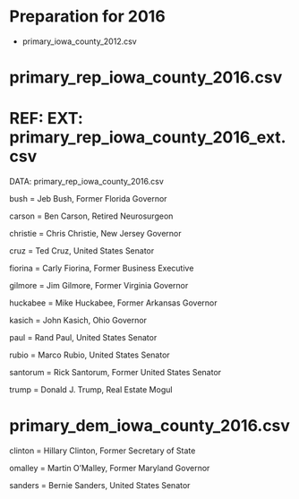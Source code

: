 Preparation for 2016
=============================

- primary_iowa_county_2012.csv




primary_rep_iowa_county_2016.csv 
================================
REF: 
EXT: primary_rep_iowa_county_2016_ext.csv
=
DATA: primary_rep_iowa_county_2016.csv 



bush = Jeb Bush, Former Florida Governor 
  
carson = Ben Carson, Retired Neurosurgeon 
  
christie = Chris Christie, New Jersey Governor 
  
cruz = Ted Cruz, United States Senator

fiorina = Carly Fiorina, Former Business Executive 

gilmore = Jim Gilmore, Former Virginia Governor

huckabee = Mike Huckabee, Former Arkansas Governor
  
kasich = John Kasich, Ohio Governor

paul = Rand Paul, United States Senator

rubio = Marco Rubio, United States Senator

santorum = Rick Santorum, Former United States Senator

trump = Donald J. Trump, Real Estate Mogul



primary_dem_iowa_county_2016.csv
================================

clinton = Hillary Clinton, Former Secretary of State

omalley = Martin O’Malley, Former Maryland Governor

sanders = Bernie Sanders, United States Senator


